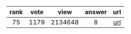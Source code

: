 
| rank | vote | view | answer | url |
|:-:|:-:|:-:|:-:|:-:|
|75|1179|2134648|8| [url](http://stackoverflow.com/questions/2835559/parsing-values-from-a-json-file) |
